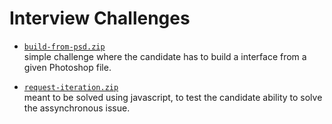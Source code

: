 # Interview Challenges

* [`build-from-psd.zip`](https://github.com/rbsdev/interview-challenges/raw/master/build-from-psd/build-from-psd.zip)
  <br>
  simple challenge where the candidate has to build a interface from a given Photoshop file.

* [`request-iteration.zip`](https://github.com/rbsdev/interview-challenges/raw/master/request-iteration/request-iteration.zip)
  <br>
  meant to be solved using javascript, to test the candidate ability to solve the assynchronous issue.
